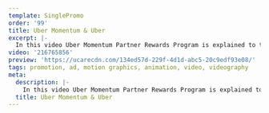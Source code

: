 ```yaml
---
template: SinglePromo
order: '99'
title: Uber Momentum & Uber
excerpt: |-
  In this video Uber Momentum Partner Rewards Program is explained to the viewer – essentially a how to guide on the rewards program exclusively for Uber driver-partners. This video explains how points are earned and redeemed on partners like fuel discounts with Caltex– remember the more trips you take, the more points – the higher the status the better the savings.
video: '216765856'
preview: 'https://ucarecdn.com/134ed57d-229f-4d1d-abc5-20c9edf93e08/'
tags: promotion, ad, motion graphics, animation, video, videography
meta:
  description: |-
    In this video Uber Momentum Partner Rewards Program is explained to the viewer – essentially a how to guide on the rewards program exclusively for Uber driver-partners. This video explains how points are earned and redeemed on partners like fuel discounts with Caltex– remember the more trips you take, the more points – the higher the status the better the savings.
  title: Uber Momentum & Uber
---
```

